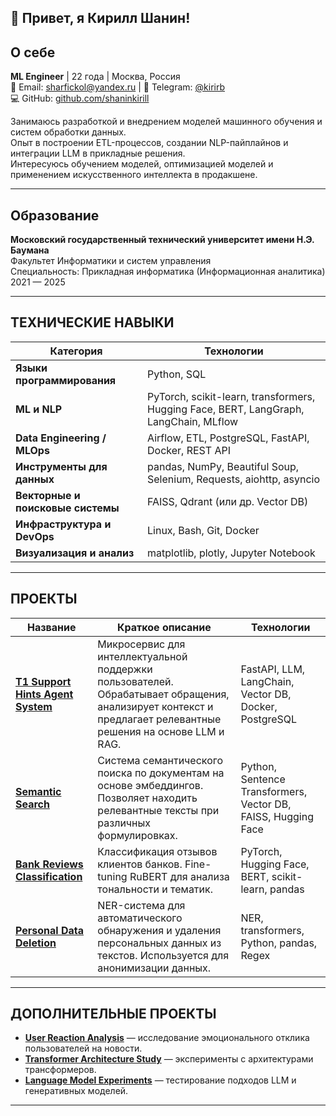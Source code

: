 ## 👋 Привет, я Кирилл Шанин!

## О себе

**ML Engineer** | 22 года | Москва, Россия  
📧 Email: sharfickol@yandex.ru | 💬 Telegram: [@kirirb](#)  
💻 GitHub: [github.com/shaninkirill](https://github.com/shaninkirill)

Занимаюсь разработкой и внедрением моделей машинного обучения и систем обработки данных.  
Опыт в построении ETL-процессов, создании NLP-пайплайнов и интеграции LLM в прикладные решения.  
Интересуюсь обучением моделей, оптимизацией моделей и применением искусственного интеллекта в продакшене.

---

## Образование

**Московский государственный технический университет имени Н.Э. Баумана**  
Факультет Информатики и систем управления  
Специальность: Прикладная информатика (Информационная аналитика)  
2021 — 2025  

---

## ТЕХНИЧЕСКИЕ НАВЫКИ

| Категория | Технологии |
|-----------|-------------|
| **Языки программирования** | Python, SQL |
| **ML и NLP** | PyTorch, scikit-learn, transformers, Hugging Face, BERT, LangGraph, LangChain, MLflow |
| **Data Engineering / MLOps** | Airflow, ETL, PostgreSQL, FastAPI, Docker, REST API |
| **Инструменты для данных** | pandas, NumPy, Beautiful Soup, Selenium, Requests, aiohttp, asyncio |
| **Векторные и поисковые системы** | FAISS, Qdrant (или др. Vector DB) |
| **Инфраструктура и DevOps** | Linux, Bash, Git, Docker |
| **Визуализация и анализ** | matplotlib, plotly, Jupyter Notebook |

---

## ПРОЕКТЫ

| Название | Краткое описание | Технологии |
|-----------|------------------|-------------|
| [**T1 Support Hints Agent System**](https://github.com/shaninkirill/t1-support-hints-agent-system) | Микросервис для интеллектуальной поддержки пользователей. Обрабатывает обращения, анализирует контекст и предлагает релевантные решения на основе LLM и RAG. | FastAPI, LLM, LangChain, Vector DB, Docker, PostgreSQL |
| [**Semantic Search**](https://github.com/shaninkirill/semantic_search) | Система семантического поиска по документам на основе эмбеддингов. Позволяет находить релевантные тексты при различных формулировках. | Python, Sentence Transformers, Vector DB, FAISS, Hugging Face |
| [**Bank Reviews Classification**](https://github.com/shaninkirill/bank_reviews_classification) | Классификация отзывов клиентов банков. Fine-tuning RuBERT для анализа тональности и тематик. | PyTorch, Hugging Face, BERT, scikit-learn, pandas |
| [**Personal Data Deletion**](https://github.com/shaninkirill/personal_data_deletion) | NER-система для автоматического обнаружения и удаления персональных данных из текстов. Используется для анонимизации данных. | NER, transformers, Python, pandas, Regex |

---

## ДОПОЛНИТЕЛЬНЫЕ ПРОЕКТЫ

- [**User Reaction Analysis**](https://github.com/shaninkirill/user_reaction_analysis-research) — исследование эмоционального отклика пользователей на новости.  
- [**Transformer Architecture Study**](https://github.com/shaninkirill/transformer_architecture) — эксперименты с архитектурами трансформеров.  
- [**Language Model Experiments**](https://github.com/shaninkirill/language_model) — тестирование подходов LLM и генеративных моделей.  

---

